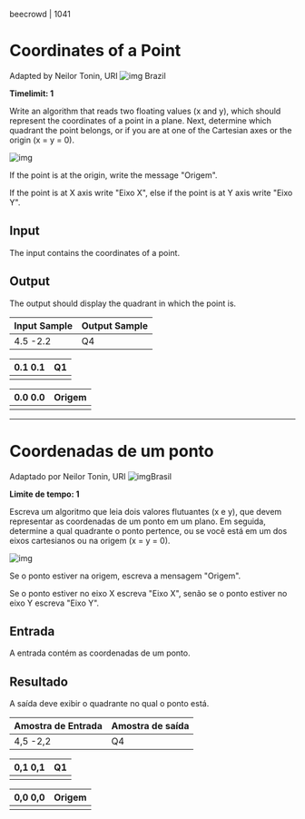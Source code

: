 beecrowd | 1041

# Coordinates of a Point

Adapted by Neilor Tonin, URI ![img](https://resources.beecrowd.com.br/gallery/images/flags/br.gif) Brazil

**Timelimit: 1**

Write an algorithm that reads two floating values (x and y), which should represent the coordinates of a point in a plane. Next, determine which quadrant the point belongs, or if you are at one of the Cartesian axes or the origin (x = y = 0).

![img](https://resources.beecrowd.com.br/gallery/images/problems/UOJ_1041.png)

If the point is at the origin, write the message "Origem".

If the point is at X axis write "Eixo X", else if the point is at Y axis write "Eixo Y".

## Input

The input contains the coordinates of a point.

## Output

The output should display the quadrant in which the point is.

| Input Sample | Output Sample |
| ------------ | ------------- |
| 4.5 -2.2     | Q4            |

| 0.1 0.1 | Q1   |
| ------- | ---- |
|         |      |

| 0.0 0.0 | Origem |
| ------- | ------ |
|         |        |

______________

# Coordenadas de um ponto

Adaptado por Neilor Tonin, URI ![img](https://resources.beecrowd.com.br/gallery/images/flags/br.gif)Brasil

**Limite de tempo: 1**

Escreva um algoritmo que leia dois valores flutuantes (x e y), que devem representar as coordenadas de um ponto em um plano. Em seguida, determine a qual quadrante o ponto pertence, ou se você está em um dos eixos cartesianos ou na origem (x = y = 0).

![img](https://resources.beecrowd.com.br/gallery/images/problems/UOJ_1041.png)

Se o ponto estiver na origem, escreva a mensagem "Origem".

Se o ponto estiver no eixo X escreva "Eixo X", senão se o ponto estiver no eixo Y escreva "Eixo Y".

## Entrada

A entrada contém as coordenadas de um ponto.

## Resultado

A saída deve exibir o quadrante no qual o ponto está.

| Amostra de Entrada | Amostra de saída |
| ------------------ | ---------------- |
| 4,5 -2,2           | Q4               |

| 0,1 0,1 | Q1   |
| ------- | ---- |
|         |      |

| 0,0 0,0 | Origem |
| ------- | ------ |
|         |        |
